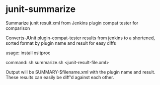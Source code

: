 # junit-summarize
Summarize junit result.xml from Jenkins plugin compat tester for comparison

Converts JUnit plugin-compat-tester results from jenkins to a shortened, sorted format by plugin name and result for easy diffs

usage:
install xsltproc

command:
sh summarize.sh \<junit-result-file.xml\>

Output will be SUMMARY-$filename.xml with the plugin name and result.  These results can easily be diff'd against each other.
